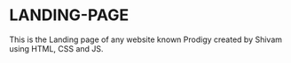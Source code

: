# LANDING-PAGE
This is the Landing page of any website known Prodigy created by Shivam using HTML, CSS and JS.

